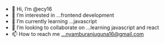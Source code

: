 - 👋 Hi, I’m @ecy16
- 👀 I’m interested in ...frontend development 
- 🌱 I’m currently learning ...javascript
- 💞️ I’m looking to collaborate on ...learning javascript and react
- 📫 How to reach me ...nyamburanjuguna16@gmail.com

<!---
ecy16/ecy16 is a ✨ special ✨ repository because its `README.md` (this file) appears on your GitHub profile.
You can click the Preview link to take a look at your changes.
--->
